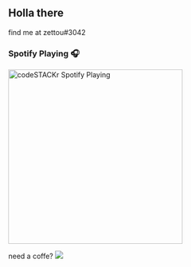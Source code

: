 ## Holla there

find me at zettou#3042

### Spotify Playing 🎧

[<img src="https://now-playing-codestackr.vercel.app/api/spotify-playing" alt="codeSTACKr Spotify Playing" width="350" />](https://open.spotify.com/user/21yrcssv3f2y6oogojzz4w3cq)


need a coffe?
[![](https://github.com/saadeghi/saadeghi/blob/master/coffe.gif)](#)
